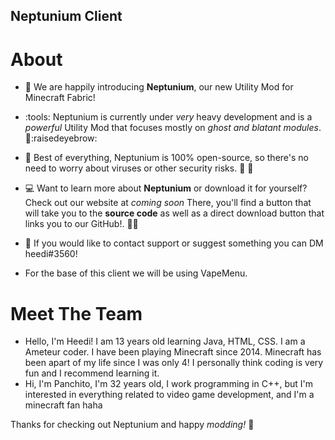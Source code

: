 ## Neptunium Client

# About

- :loudspeaker: We are happily introducing **Neptunium**, our new Utility Mod for Minecraft Fabric!

- :tools: Neptunium is currently under *very* heavy development and is a *powerful* Utility Mod that focuses mostly on *ghost and blatant modules*.  :eyes::raisedeyebrow:

- :star2: Best of everything, Neptunium is 100% open-source, so there's no need to worry about viruses or other security risks. :microbe: :no_entry_sign:

- :computer: Want to learn more about **Neptunium** or download it for yourself? Check out our website at *coming soon* There, you'll find a button that will take you to the **source code** as well as a direct download button that links you to our GitHub!. :technologist:

- :incoming_envelope:  If you would like to contact support or suggest something you can DM heedi#3560!

- For the base of this client we will be using VapeMenu.


# Meet The Team

- Hello, I'm Heedi! I am 13 years old learning Java, HTML, CSS. I am a Ameteur coder. I have been playing Minecraft since 2014. Minecraft has been apart of my life since I was only 4! I personally think coding is very fun and I recommend learning it.
- Hi, I'm Panchito, I'm 32 years old, I work programming in C++, but I'm interested in everything related to video game development, and I'm a minecraft fan haha


Thanks for checking out Neptunium and happy *modding!*  :shushing_face: